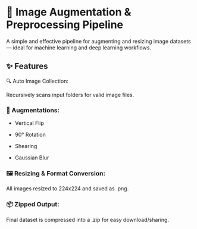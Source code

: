 # 🧠 Image Augmentation & Preprocessing Pipeline
A simple and effective pipeline for augmenting and resizing image datasets — ideal for machine learning and deep learning workflows.

## ✨ Features

🔍 Auto Image Collection: 

Recursively scans input folders for valid image files.

### 🧪 Augmentations:

* Vertical Flip

* 90° Rotation

* Shearing

* Gaussian Blur

### 🖼️ Resizing & Format Conversion: 
All images resized to 224x224 and saved as .png.

### 📦 Zipped Output: 
Final dataset is compressed into a .zip for easy download/sharing.

